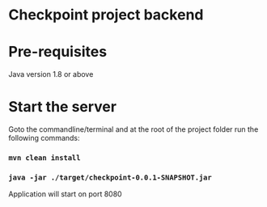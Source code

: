 # Checkpoint project backend

# Pre-requisites

Java version 1.8 or above

# Start the server

Goto the commandline/terminal and at the root of the project folder run the following commands:

### `mvn clean install`

### `java -jar ./target/checkpoint-0.0.1-SNAPSHOT.jar`

Application will start on port 8080
